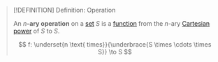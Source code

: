 >[!DEFINITION] Definition: Operation
>
>An $n$**-ary operation** on a [set](../../../Set%20Theory/Set.md) $S$ is a [function](../../../Analysis/Functions/index.md) from the $n$-ary [Cartesian power](../../../Set%20Theory/Operations%20with%20Sets/Cartesian%20Product.md) of $S$ to $S$.
>
>$$
>f: \underset{n \text{ times}}{\underbrace{S \times \cdots \times S}} \to S
>$$
>